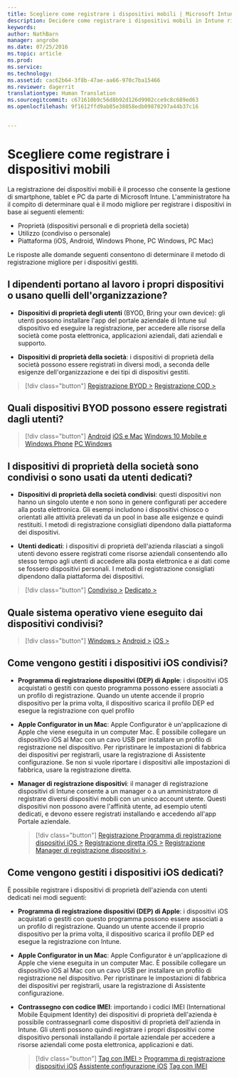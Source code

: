 ```yaml
---
title: Scegliere come registrare i dispositivi mobili | Microsoft Intune
description: Decidere come registrare i dispositivi mobili in Intune rispondendo ad alcune semplici domande
keywords: 
author: NathBarn
manager: angrobe
ms.date: 07/25/2016
ms.topic: article
ms.prod: 
ms.service: 
ms.technology: 
ms.assetid: cac62b64-3f8b-47ae-aa66-970c7ba15466
ms.reviewer: dagerrit
translationtype: Human Translation
ms.sourcegitcommit: c671610b9c56d8b92d126d9902cce9c8c689ed63
ms.openlocfilehash: 9f1612ffd9ab85e38058edb09870297a44b37c16


---
```


# Scegliere come registrare i dispositivi mobili

La registrazione dei dispositivi mobili è il processo che consente la gestione di smartphone, tablet e PC da parte di Microsoft Intune. L'amministratore ha il compito di determinare qual è il modo migliore per registrare i dispositivi in base ai seguenti elementi:

 -  Proprietà (dispositivi personali e di proprietà della società)
 -  Utilizzo (condiviso o personale)
 -  Piattaforma (iOS, Android, Windows Phone, PC Windows, PC Mac)

Le risposte alle domande seguenti consentono di determinare il metodo di registrazione migliore per i dispositivi gestiti.

## **I dipendenti portano al lavoro i propri dispositivi o usano quelli dell'organizzazione?**

  - **Dispositivi di proprietà degli utenti** (BYOD, Bring your own device): gli utenti possono installare l'app del portale aziendale di Intune sul dispositivo ed eseguire la registrazione, per accedere alle risorse della società come posta elettronica, applicazioni aziendali, dati aziendali e supporto.  

  - **Dispositivi di proprietà della società**: i dispositivi di proprietà della società possono essere registrati in diversi modi, a seconda delle esigenze dell'organizzazione e dei tipi di dispositivi gestiti.

> [!div class="button"]
[Registrazione BYOD >](#what-byod-devices-can-your-users-enroll)   [Registrazione COD >](#are-your-company-owned-devices-shared-or-do-they-have-dedicated-users)

## **Quali dispositivi BYOD possono essere registrati dagli utenti?**

> [!div class="button"]
[Android](/intune/deploy-use/set-up-android-management-with-microsoft-intune) [iOS e Mac](/intune/deploy-use/set-up-ios-and-mac-management-with-microsoft-intune) [Windows 10 Mobile e Windows Phone](/intune/deploy-use/set-up-windows-phone-management-with-microsoft-intune) [PC Windows](/intune/deploy-use/set-up-windows-device-management-with-microsoft-intune)

## **I dispositivi di proprietà della società sono condivisi o sono usati da utenti dedicati?**

- **Dispositivi di proprietà della società condivisi**: questi dispositivi non hanno un singolo utente e non sono in genere configurati per accedere alla posta elettronica. Gli esempi includono i dispositivi chiosco o orientati alle attività prelevati da un pool in base alle esigenze e quindi restituiti. I metodi di registrazione consigliati dipendono dalla piattaforma dei dispositivi.

- **Utenti dedicati**: i dispositivi di proprietà dell'azienda rilasciati a singoli utenti devono essere registrati come risorse aziendali consentendo allo stesso tempo agli utenti di accedere alla posta elettronica e ai dati come se fossero dispositivi personali. I metodi di registrazione consigliati dipendono dalla piattaforma dei dispositivi.

> [!div class="button"]
[Condiviso >](#what-operating-system-are-your-shared-devices-running)   [Dedicato >](#how-will-you-manage-dedicated-ios-devices)


## **Quale sistema operativo viene eseguito dai dispositivi condivisi?**

  > [!div class="button"]
  [Windows >](/intune/deploy-use/enroll-corporate-owned-devices-with-the-device-enrollment-manager-in-microsoft-intune) [Android >](/intune/deploy-use/enroll-corporate-owned-devices-with-the-device-enrollment-manager-in-microsoft-intune) [iOS >](#how-will-you-manage-shared-ios-devices)

## **Come vengono gestiti i dispositivi iOS condivisi?**

- **Programma di registrazione dispositivi (DEP) di Apple**: i dispositivi iOS acquistati o gestiti con questo programma possono essere associati a un profilo di registrazione. Quando un utente accende il proprio dispositivo per la prima volta, il dispositivo scarica il profilo DEP ed esegue la registrazione con quel profilo

- **Apple Configurator in un Mac**: Apple Configurator è un'applicazione di Apple che viene eseguita in un computer Mac. È possibile collegare un dispositivo iOS al Mac con un cavo USB per installare un profilo di registrazione nel dispositivo. Per ripristinare le impostazioni di fabbrica dei dispositivi per registrarli, usare la registrazione di Assistente configurazione. Se non si vuole riportare i dispositivi alle impostazioni di fabbrica, usare la registrazione diretta.

- **Manager di registrazione dispositivi**: il manager di registrazione dispositivi di Intune consente a un manager o a un amministratore di registrare diversi dispositivi mobili con un unico account utente. Questi dispositivi non possono avere l'affinità utente, ad esempio utenti dedicati, e devono essere registrati installando e accedendo all'app Portale aziendale.

  > [!div class="button"]
  [Registrazione Programma di registrazione dispositivi iOS >](/intune/deploy-use/ios-device-enrollment-program-in-microsoft-intune) [Registrazione diretta iOS >](/intune/deploy-use/ios-direct-enrollment-in-microsoft-intune)  [Registrazione Manager di registrazione dispositivi >](/intune/deploy-use/enroll-corporate-owned-devices-with-the-device-enrollment-manager-in-microsoft-intune).

## **Come vengono gestiti i dispositivi iOS dedicati?**

È possibile registrare i dispositivi di proprietà dell'azienda con utenti dedicati nei modi seguenti:

- **Programma di registrazione dispositivi (DEP) di Apple**: i dispositivi iOS acquistati o gestiti con questo programma possono essere associati a un profilo di registrazione. Quando un utente accende il proprio dispositivo per la prima volta, il dispositivo scarica il profilo DEP ed esegue la registrazione con Intune.

- **Apple Configurator in un Mac**: Apple Configurator è un'applicazione di Apple che viene eseguita in un computer Mac. È possibile collegare un dispositivo iOS al Mac con un cavo USB per installare un profilo di registrazione nel dispositivo. Per ripristinare le impostazioni di fabbrica dei dispositivi per registrarli, usare la registrazione di Assistente configurazione.

- **Contrassegno con codice IMEI**: importando i codici IMEI (International Mobile Equipment Identity) dei dispositivi di proprietà dell'azienda è possibile contrassegnarli come dispositivi di proprietà dell'azienda in Intune. Gli utenti possono quindi registrare i propri dispositivi come dispositivo personali installando il portale aziendale per accedere a risorse aziendali come posta elettronica, applicazioni e dati.

  > [!div class="button"]
  [Tag con IMEI >](/intune/deploy-use/specify-corporate-owned-devices-with-international-mobile-equipment-identity-imei-numbers) [Programma di registrazione dispositivi iOS](/intune/deploy-use/ios-device-enrollment-program-in-microsoft-intune) [Assistente configurazione iOS](/intune/deploy-use/ios-setup-assistant-enrollment-in-microsoft-intune) [Tag con IMEI](/intune/deploy-use/specify-corporate-owned-devices-with-international-mobile-equipment-identity-imei-numbers)



<!--HONumber=Aug16_HO1-->


